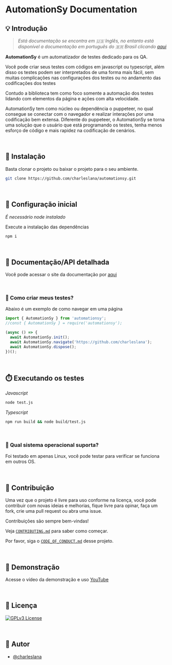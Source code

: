 # AutomationSy Documentation

## 💡 Introdução

> _Está documentação se encontra em 🇺🇸 Inglês, no entanto está disponível a documentação em português do 🇧🇷 Brasil
> clicando [aqui](README_PT_BR.md)_

**AutomationSy** é um automatizador de testes dedicado para os QA.

Você pode criar seus testes com códigos em javascript ou typescript, além disso os testes podem ser interpretados de uma forma mais fácil, sem muitas complicações nas configurações dos testes ou no andamento das codificações dos testes

Contudo a biblioteca tem como foco somente a automação dos testes lidando com elementos da página e ações com alta velocidade.

AutomationSy tem como núcleo ou dependência o puppeteer, no qual consegue se conectar com o navegador e realizar interações por uma codificação bem extensa. Diferente do puppeteer, o AutomationSy se torna uma solução que o usuário que está programando os testes, tenha menos esforço de código e mais rapidez na codificação de cenários.

<br>

## 💾 Instalação

Basta clonar o projeto ou baixar o projeto para o seu ambiente.

```bash
git clone https://github.com/charleslana/automationsy.git
```

<br>

## 🔧 Configuração inicial

_É necessário node instalado_

Execute a instalação das dependências

```bash
npm i
```

<br>

## 📄 Documentação/API detalhada

Você pode acessar o site da documentação por [aqui](linkdoc)

<br>

### 📝 Como criar meus testes?

Abaixo é um exemplo de como navegar em uma página

```javascript
import { AutomationSy } from 'automationsy';
//const { AutomationSy } = require('automationsy');

(async () => {
  await AutomationSy.init();
  await AutomationSy.navigate('https://github.com/charleslana');
  await AutomationSy.dispose();
})();
```

<br>

## ⏱️ Executando os testes

_Javascript_

```bash
node test.js
```

_Typescript_

```bash
npm run build && node build/test.js
```

<br>

### 📌 Qual sistema operacional suporta?

Foi testado em apenas Linux, você pode testar para verificar se funciona em outros OS.

<br>

## 💪 Contribuição

Uma vez que o projeto é livre para uso conforme na licença, você pode contribuir com novas ideias e melhorias, fique
livre para opinar, faça um fork, crie uma pull request ou abra uma issue.

Contribuições são sempre bem-vindas!

Veja [`CONTRIBUTING.md`](CONTRIBUTING.md) para saber como começar.

Por favor, siga o [`CODE_OF_CONDUCT.md`](CODE_OF_CONDUCT.md) desse projeto.

<br>

## 🎥 Demonstração

Acesse o vídeo da demonstração e uso [YouTube](linkyoutube)

<br>

## 📄 Licença

[![GPLv3 License](https://img.shields.io/badge/License-GPL%20v3-yellow.svg)](LICENSE.md)

<br>

## 📢 Autor

- [@charleslana](https://www.github.com/charleslana)
